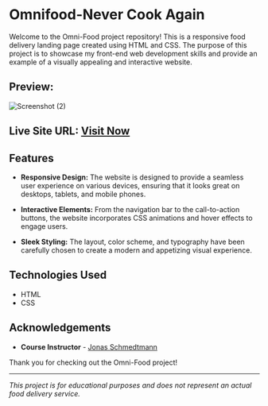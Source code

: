 # Omnifood-Never Cook Again

Welcome to the Omni-Food project repository! This is a responsive food delivery landing page created using HTML and CSS. The purpose of this project is to showcase my front-end web development skills and provide an example of a visually appealing and interactive website.

## Preview:
![Screenshot (2)](https://github.com/user-attachments/assets/e761bb3d-aa66-4a42-b2e5-ff83fa8d6a03)



##  **Live Site URL:** <a href=https://omnifood-tamilvendhan.netlify.app/ target="_blank">**Visit Now** </a>



## Features

- **Responsive Design:** The website is designed to provide a seamless user experience on various devices, ensuring that it looks great on desktops, tablets, and mobile phones.

- **Interactive Elements:** From the navigation bar to the call-to-action buttons, the website incorporates CSS animations and hover effects to engage users.

- **Sleek Styling:** The layout, color scheme, and typography have been carefully chosen to create a modern and appetizing visual experience.
  

## Technologies Used

- HTML
- CSS
  
## Acknowledgements

- **Course Instructor** - [Jonas Schmedtmann](https://codingheroes.io/)

  

Thank you for checking out the Omni-Food project!

---

*This project is for educational purposes and does not represent an actual food delivery service.*

